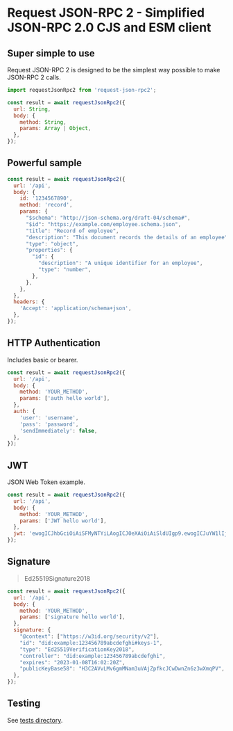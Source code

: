 # Request JSON-RPC 2 - Simplified JSON-RPC 2.0 CJS and ESM client

## Super simple to use

Request JSON-RPC 2 is designed to be the simplest way possible to make JSON-RPC 2 calls.

```javascript
import requestJsonRpc2 from 'request-json-rpc2';

const result = await requestJsonRpc2({
  url: String,
  body: {
    method: String,
    params: Array | Object,
  },
});
```

## Powerful sample

```javascript
const result = await requestJsonRpc2({
  url: '/api',
  body: {
    id: '1234567890',
    method: 'record',
    params: {
      "$schema": "http://json-schema.org/draft-04/schema#",
      "$id": "https://example.com/employee.schema.json",
      "title": "Record of employee",
      "description": "This document records the details of an employee",
      "type": "object",
      "properties": {
        "id": {
          "description": "A unique identifier for an employee",
          "type": "number",
        },
      },
    },
  },
  headers: {
    'Accept': 'application/schema+json',
  },
});
```

## HTTP Authentication

Includes basic or bearer.

```javascript
const result = await requestJsonRpc2({
  url: '/api',
  body: {
    method: 'YOUR_METHOD',
    params: ['auth hello world'],
  }, 
  auth: {
    'user': 'username',
    'pass': 'password',
    'sendImmediately': false,
  },
});
```

## JWT

JSON Web Token example.

```javascript
const result = await requestJsonRpc2({
  url: '/api',
  body: {
    method: 'YOUR_METHOD',
    params: ['JWT hello world'],
  }, 
  jwt: 'ewogICJhbGciOiAiSFMyNTYiLAogICJ0eXAiOiAiSldUIgp9.ewogICJuYW1lIjogIlJlcXVlc3QgSlNPTi1SUEMgMi4wIgp9',
});
```

## Signature

> Ed25519Signature2018

```javascript
const result = await requestJsonRpc2({
  url: '/api',
  body: {
    method: 'YOUR_METHOD',
    params: ['signature hello world'],
  },
  signature: {
    "@context": ["https://w3id.org/security/v2"],
    "id": "did:example:123456789abcdefghi#keys-1",
    "type": "Ed25519VerificationKey2018",
    "controller": "did:example:123456789abcdefghi",
    "expires": "2023-01-08T16:02:20Z",
    "publicKeyBase58": "H3C2AVvLMv6gmMNam3uVAjZpfkcJCwDwnZn6z3wXmqPV",
  },
});
```

## Testing
See [tests directory](https://github.com/qertis/request-json-rpc2/tree/master/tests).
